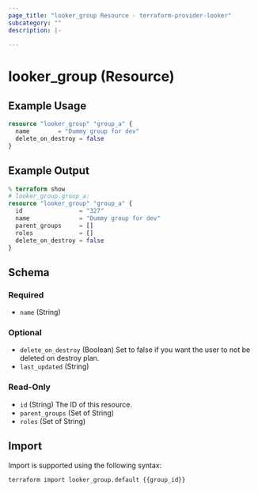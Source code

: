 ```yaml
---
page_title: "looker_group Resource - terraform-provider-looker"
subcategory: ""
description: |-
  
---
```

# looker_group (Resource)

## Example Usage
```terraform
resource "looker_group" "group_a" {
  name        = "Dummy group for dev"
  delete_on_destroy = false
}
```

## Example Output
```terraform
% terraform show
# looker_group.group_a:
resource "looker_group" "group_a" {
  id                = "327"
  name              = "Dummy group for dev"
  parent_groups     = []
  roles             = []
  delete_on_destroy = false
}
```

<!-- schema generated by tfplugindocs -->
## Schema

### Required

- `name` (String)

### Optional

- `delete_on_destroy` (Boolean) Set to false if you want the user to not be deleted on destroy plan.
- `last_updated` (String)

### Read-Only

- `id` (String) The ID of this resource.
- `parent_groups` (Set of String)
- `roles` (Set of String)
## Import
Import is supported using the following syntax:
```shell
terraform import looker_group.default {{group_id}}
```